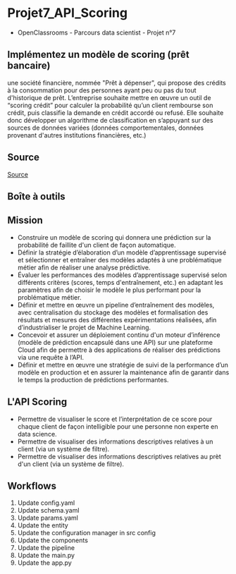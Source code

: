 # Projet7_API_Scoring 

- OpenClassrooms - Parcours data scientist - Projet n°7

## Implémentez un modèle de scoring (prêt bancaire)
une société financière, nommée "Prêt à dépenser", qui propose des crédits à la consommation pour des personnes ayant peu ou pas du tout d'historique de prêt.
L’entreprise souhaite mettre en œuvre un outil de “scoring crédit” pour calculer la probabilité qu’un client rembourse son crédit, puis classifie la demande en crédit accordé ou refusé. Elle souhaite donc développer un algorithme de classification en s’appuyant sur des sources de données variées (données comportementales, données provenant d'autres institutions financières, etc.)

## Source

[Source](https://www.kaggle.com/c/home-credit-default-risk/data)

## Boîte à outils



## Mission
- Construire un modèle de scoring qui donnera une prédiction sur la probabilité de faillite d'un client de façon automatique.
- Définir la stratégie d’élaboration d’un modèle d’apprentissage supervisé et sélectionner et entraîner des modèles adaptés à une problématique métier afin de réaliser une analyse prédictive.
- Évaluer les performances des modèles d’apprentissage supervisé selon différents critères (scores, temps d'entraînement, etc.) en adaptant les paramètres afin de choisir le modèle le plus performant pour la problématique métier.
- Définir et mettre en œuvre un pipeline d’entraînement des modèles, avec centralisation du stockage des modèles et formalisation des résultats et mesures des différentes expérimentations réalisées, afin d’industrialiser le projet de Machine Learning.
- Concevoir et assurer un déploiement continu d'un moteur d’inférence (modèle de prédiction encapsulé dans une API) sur une plateforme Cloud afin de permettre à des applications de réaliser des prédictions via une requête à l’API.
- Définir et mettre en œuvre une stratégie de suivi de la performance d’un modèle en production et en assurer la maintenance afin de garantir dans le temps la production de prédictions performantes.

## L'API Scoring 

- Permettre de visualiser le score et l’interprétation de ce score pour chaque client de façon intelligible pour une personne non experte en data science.
- Permettre de visualiser des informations descriptives relatives à un client (via un système de filtre).
- Permettre de visualiser des informations descriptives relatives au prèt d'un client (via un système de filtre).

## Workflows

1. Update config.yaml
2. Update schema.yaml
3. Update params.yaml
4. Update the entity
5. Update the configuration manager in src config
6. Update the components
7. Update the pipeline 
8. Update the main.py
9. Update the app.py